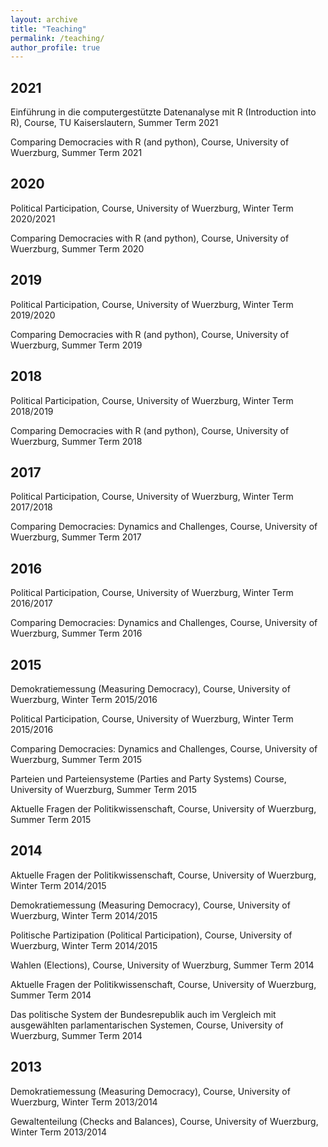 ```yaml
---
layout: archive
title: "Teaching"
permalink: /teaching/
author_profile: true
---
```


2021
----
Einführung in die computergestützte Datenanalyse mit R (Introduction into R), 
Course, TU Kaiserslautern, Summer Term 2021


Comparing Democracies with R (and python), 
Course, University of Wuerzburg, Summer Term 2021


2020
----
Political Participation, 
Course, University of Wuerzburg, Winter Term 2020/2021


Comparing Democracies with R (and python), 
Course, University of Wuerzburg, Summer Term 2020


2019
----
Political Participation, 
Course, University of Wuerzburg, Winter Term 2019/2020


Comparing Democracies with R (and python), 
Course, University of Wuerzburg, Summer Term 2019


2018
----
Political Participation, 
Course, University of Wuerzburg, Winter Term 2018/2019

Comparing Democracies with R (and python), 
Course, University of Wuerzburg, Summer Term 2018


2017
----
Political Participation, 
Course, University of Wuerzburg, Winter Term 2017/2018


Comparing Democracies: Dynamics and Challenges,
Course, University of Wuerzburg, Summer Term 2017


2016
----
Political Participation, 
Course, University of Wuerzburg, Winter Term 2016/2017


Comparing Democracies: Dynamics and Challenges,
Course, University of Wuerzburg, Summer Term 2016


2015
----
Demokratiemessung (Measuring Democracy), 
Course, University of Wuerzburg, Winter Term 2015/2016


Political Participation, 
Course, University of Wuerzburg, Winter Term 2015/2016


Comparing Democracies: Dynamics and Challenges,
Course, University of Wuerzburg, Summer Term 2015


Parteien und Parteiensysteme (Parties and Party Systems)
Course, University of Wuerzburg, Summer Term 2015


Aktuelle Fragen der Politikwissenschaft, 
Course, University of Wuerzburg, Summer Term 2015


2014
----
Aktuelle Fragen der Politikwissenschaft, 
Course, University of Wuerzburg, Winter Term 2014/2015


Demokratiemessung (Measuring Democracy), 
Course, University of Wuerzburg, Winter Term 2014/2015


Politische Partizipation (Political Participation), 
Course, University of Wuerzburg, Winter Term 2014/2015


Wahlen (Elections),
Course, University of Wuerzburg, Summer Term 2014


Aktuelle Fragen der Politikwissenschaft, 
Course, University of Wuerzburg, Summer Term 2014


Das politische System der Bundesrepublik auch im Vergleich mit ausgewählten parlamentarischen Systemen,
Course, University of Wuerzburg, Summer Term 2014


2013
----
Demokratiemessung (Measuring Democracy),
Course, University of Wuerzburg, Winter Term 2013/2014


Gewaltenteilung (Checks and Balances),
Course, University of Wuerzburg, Winter Term 2013/2014